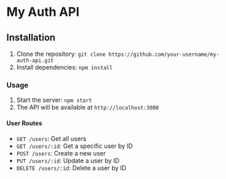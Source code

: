 # My Auth API

## Installation

1. Clone the repository: `git clone https://github.com/your-username/my-auth-api.git`
2. Install dependencies: `npm install`

### Usage

1. Start the server: `npm start`
2. The API will be available at `http://localhost:3000`

#### User Routes

- `GET /users`: Get all users
- `GET /users/:id`: Get a specific user by ID
- `POST /users`: Create a new user
- `PUT /users/:id`: Update a user by ID
- `DELETE /users/:id`: Delete a user by ID

